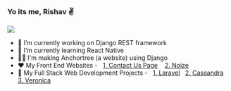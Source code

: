 ### Yo its me, Rishav ✌


![](https://komarev.com/ghpvc/?username=rishav-jha-mech)


- 🔭 I’m currently working on Django REST framework
- 🌱 I’m currently learning React Native
- 🙅‍♂️ I'm making Anchortree (a website) using Django
- ❤  My Front End Websites - &nbsp; [1. Contact Us Page](https://rishav-jha-mech.github.io/ContactUsPageForSahuTechnology/) &nbsp;&nbsp; [2. Noize](https://rishav-jha-mech.github.io/Noize/Noize/)
- 🧐 My Full Stack Web Development Projects - &nbsp;  [1. Laravel](https://github.com/rishav-jha-mech/Laravel-V-2.0) &nbsp; [2. Cassandra](https://github.com/rishav-jha-mech/Cassandra-V2) &nbsp;&nbsp;  [3. Veronica](https://github.com/rishav-jha-mech/Veronica)
